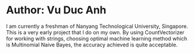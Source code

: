 # Author: Vu Duc Anh
I am currently a freshman of Nanyang Technological University, Singapore. This is a very early project that I do on my own. By using CountVectorizer for working with strings, choosing optimal machine learning method which is Multinomial Naive Bayes, the accuracy achieved is quite acceptable.
